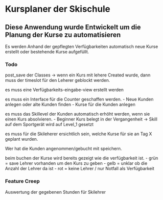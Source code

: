 # Kursplaner der Skischule

## Diese Anwendung wurde Entwickelt um die Planung der Kurse zu automatisieren

Es werden Anhand der gepflegten Verfügbarkeiten automatisch neue Kurse erstellt oder bestehende Kurse aufgefüllt.

### Todo


post_save der Classes -> wenn ein Kurs mit lehere Created wurde, dann muss der timeslot für den Leherer geblockt werden.

es muss eine Verfügbarkeits-eingabe-view erstellt werden

es muss ein Interface für die Counter geschaffen werden.
    - Neue Kunden anlegen oder alte Kunden finden
    - Kurse für die Kunden anlegen

es muss das Skillevel der Kunden automatisch erhöht werden, wenn sie einen Kurs absolvieren.
    - Beginner Kurs belegt in der Vergangenheit -> Skill auf dem Sportgerät wird auf Level_1 gesetzt

es muss für die Skileherer ersichtlich sein, welche Kurse für sie an Tag X geplant wurden.

Wer hat die Kunden angenommen/gebucht mit speichern.

beim buchen der Kurse wird bereits gezeigt wie die verfügbarkeit ist.
    - grün = save Lehrer vorhanden um den Kurs zu geben
    - gelb = unklar ob die Anzahl der Lehrer da ist
    - rot = keine Lehrer / nur Notfall als Verfügbarkeit



### Feature Creep

Auswertung der gegebenen Stunden für Skilehrer

